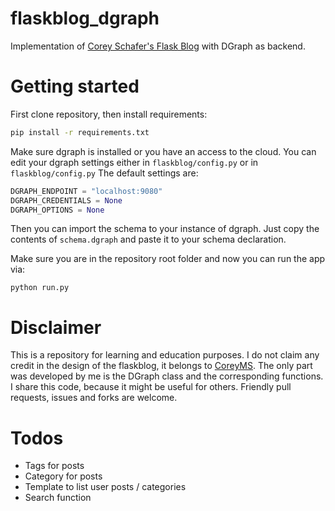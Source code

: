 # flaskblog_dgraph
Implementation of [Corey Schafer's Flask Blog](https://www.youtube.com/playlist?list=PL-osiE80TeTs4UjLw5MM6OjgkjFeUxCYH) with DGraph as backend.

# Getting started

First clone repository, then install requirements:

```bash
pip install -r requirements.txt
```

Make sure dgraph is installed or you have an access to the cloud.
You can edit your dgraph settings either in `flaskblog/config.py` or in `flaskblog/config.py`
The default settings are:

```python
DGRAPH_ENDPOINT = "localhost:9080"
DGRAPH_CREDENTIALS = None
DGRAPH_OPTIONS = None
```

Then you can import the schema to your instance of dgraph. Just copy the contents of `schema.dgraph` and paste it to your schema declaration. 

Make sure you are in the repository root folder and now you can run the app via:

```
python run.py
```

# Disclaimer

This is a repository for learning and education purposes. I do not claim any credit in the design of the flaskblog, it belongs to [CoreyMS](https://coreyms.com/). The only part was developed by me is the DGraph class and the corresponding functions. I share this code, because it might be useful for others. Friendly pull requests, issues and forks are welcome. 


# Todos

- Tags for posts
- Category for posts
- Template to list user posts / categories
- Search function